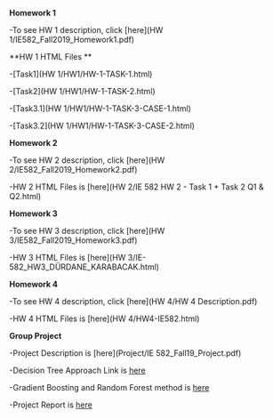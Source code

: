 
**Homework 1**

-To see HW 1 description, click [here](HW 1/IE582_Fall2019_Homework1.pdf)

**HW 1 HTML Files **

-[Task1](HW 1/HW1/HW-1-TASK-1.html)

-[Task2](HW 1/HW1/HW-1-TASK-2.html)

-[Task3.1](HW 1/HW1/HW-1-TASK-3-CASE-1.html)

-[Task3.2](HW 1/HW1/HW-1-TASK-3-CASE-2.html)

**Homework 2**

-To see HW 2 description, click [here](HW 2/IE582_Fall2019_Homework2.pdf)

-HW 2 HTML Files is [here](HW 2/IE 582 HW 2 - Task 1 + Task 2 Q1 & Q2.html)

**Homework 3**

-To see HW 3 description, click [here](HW 3/IE582_Fall2019_Homework3.pdf)

-HW 3 HTML Files is [here](HW 3/IE-582_HW3_DÜRDANE_KARABACAK.html)

**Homework 4**

-To see HW 4 description, click [here](HW 4/HW 4 Description.pdf)

-HW 4 HTML Files is [here](HW 4/HW4-IE582.html)

**Group Project**

-Project Description is [here](Project/IE 582_Fall19_Project.pdf)

-Decision Tree Approach Link is [here](Project\IE582-PROJECT-Decision-Tree.html)

-Gradient Boosting and Random Forest method is [here](
https://colab.research.google.com/drive/1OPcyoKfUxyCPPEtJWYKCKfO5dv8KBK2v#scrollTo=aLkji7llMLfI)

-Project Report is [here](https://github.com/BU-IE-582/fall19-DurdaneKarabacak/blob/master/Project/IE_582_Final_Report%20(2).ipynb)

